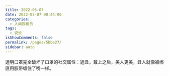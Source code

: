 ```yaml
---
title: 2022-05-07
date: 2022-05-07 00:44:00
categories: 
  - 人间观察员
tags: 
  - 说说
isShowComments: false
permalink: /pages/5bbe27/
sidebar: auto
---
```


透明口罩完全破坏了口罩的社交属性：遮丑，戴上之后，美人更美，丑人就像被绑匪用胶带缠住了嘴一样。 ​​​
